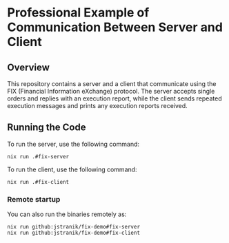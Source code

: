 # Professional Example of Communication Between Server and Client

## Overview
This repository contains a server and a client that communicate using the FIX (Financial Information eXchange) protocol. The server accepts single orders and replies with an execution report, while the client sends repeated execution messages and prints any execution reports received.

## Running the Code
To run the server, use the following command:

```
nix run .#fix-server
```

To run the client, use the following command:

```
nix run .#fix-client
```


### Remote startup
You can also run the binaries remotely as: 

``` 
nix run github:jstranik/fix-demo#fix-server 
nix run github:jstranik/fix-demo#fix-client
```
